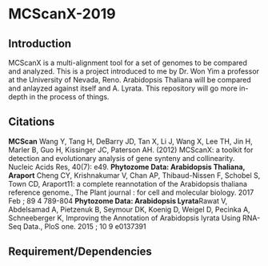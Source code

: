 # MCScanX-2019

Introduction
---------
MCScanX is a multi-alignment tool for a set of genomes to be compared and analyzed. This is a project introduced to me by Dr. Won Yim a professor at the University of Nevada, Reno. Arabidopsis Thaliana will be compared and anlayzed against itself and A. Lyrata. This repository will go more in-depth in the process of things.

Citations
---------
**MCScan**
Wang Y, Tang H, DeBarry JD, Tan X, Li J, Wang X, Lee TH, Jin H, Marler B, Guo H, Kissinger JC, Paterson AH. (2012) MCScanX: a toolkit for detection and evolutionary analysis of gene synteny and collinearity. Nucleic Acids Res, 40(7): e49.
**Phytozome Data: Arabidopsis Thaliana, Araport**
Cheng CY, Krishnakumar V, Chan AP, Thibaud-Nissen F, Schobel S, Town CD, Araport11: a complete reannotation of the Arabidopsis thaliana reference genome., The Plant journal : for cell and molecular biology. 2017 Feb ; 89 4 789-804
**Phytozome Data: Arabidopsis Lyrata**Rawat V, Abdelsamad A, Pietzenuk B, Seymour DK, Koenig D, Weigel D, Pecinka A, Schneeberger K, Improving the Annotation of Arabidopsis lyrata Using RNA-Seq Data., PloS one. 2015 ; 10 9 e0137391

Requirement/Dependencies
---------
